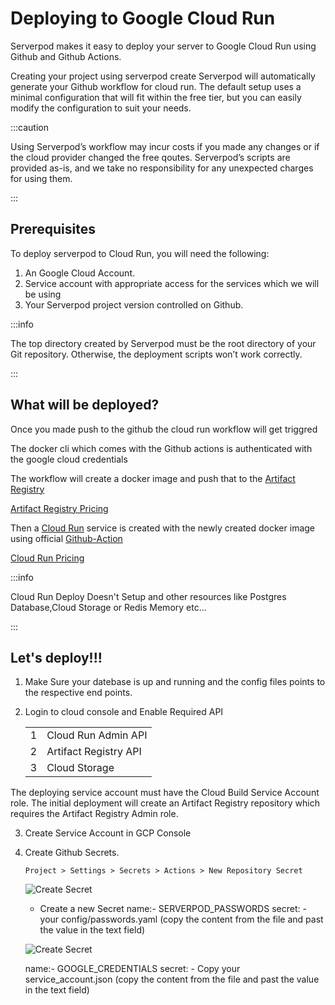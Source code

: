 # Deploying to Google Cloud Run
Serverpod makes it easy to deploy your server to Google Cloud Run using Github and Github Actions.


Creating your project using serverpod create Serverpod will automatically generate your Github workflow for cloud run. The default setup uses a minimal configuration that will fit within the free tier, but you can easily modify the configuration to suit your needs.

:::caution

Using Serverpod’s workflow may incur costs if you made any changes or if the cloud provider changed the free qoutes. Serverpod’s scripts are provided as-is, and we take no responsibility for any unexpected charges for using them.



:::

## Prerequisites
To deploy serverpod to Cloud Run, you will need the following:

1. An Google Cloud Account.
2. Service account with appropriate access for the services which we will be using 
3. Your Serverpod project version controlled on Github.


:::info

The top directory created by Serverpod must be the root directory of your Git repository. Otherwise, the deployment scripts won’t work correctly.

:::

## What will be deployed?
Once you made push to the github the cloud run workflow will get triggred

The docker cli which comes with the Github actions is authenticated with the google cloud  credentials

The workflow will create a docker image and push that to the [Artifact Registry](https://cloud.google.com/artifact-registry)

[Artifact Registry Pricing](https://cloud.google.com/artifact-registry/pricing)

Then a [Cloud Run](https://cloud.google.com/run) service is created with the newly created docker image using official [Github-Action](https://github.com/google-github-actions/deploy-cloudrun)

[Cloud Run Pricing](https://cloud.google.com/run/pricing)


:::info

Cloud Run Deploy Doesn't Setup and other resources like Postgres Database,Cloud Storage or Redis Memory etc...

:::

## Let's deploy!!!

1. Make Sure your datebase is up and running and the config files points to the respective end points.

2. Login to cloud console and Enable Required API

    |  |      |
    | --- |  ----       |
    |  1  |  Cloud Run Admin API  |
    |  2  |   Artifact Registry API  |
    |  3  |  Cloud Storage  |

 The deploying service account must have the Cloud Build Service Account role. The initial deployment will create an Artifact Registry repository which requires the Artifact Registry Admin role.

3. Create Service Account in GCP Console 




4. Create Github Secrets.

    `Project > Settings > Secrets > Actions > New Repository Secret`
    
    ![Create Secret](/img/3.1-github-secrets.png)

    * Create a new Secret 
    name:- SERVERPOD_PASSWORDS 
    secret: - your config/passwords.yaml (copy the content from the file and past the value in the text field)

    ![Create Secret](/img/3.2-github-secrets.png)

   
    name:- GOOGLE_CREDENTIALS
    secret: - Copy your service_account.json (copy the content from the file and past the value in the text field)